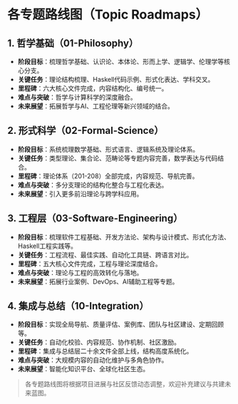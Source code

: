 # 各专题路线图（Topic Roadmaps）

## 1. 哲学基础（01-Philosophy）

- **阶段目标**：梳理哲学基础、认识论、本体论、形而上学、逻辑学、伦理学等核心分支。
- **关键任务**：理论结构梳理、Haskell代码示例、形式化表达、学科交叉。
- **里程碑**：六大核心文件完成，内容结构化、编号统一。
- **难点与突破**：哲学与计算科学的深度融合。
- **未来展望**：拓展哲学与AI、工程伦理等新兴领域的结合。

## 2. 形式科学（02-Formal-Science）

- **阶段目标**：系统梳理数学基础、形式语言、逻辑系统及理论体系。
- **关键任务**：类型理论、集合论、范畴论等专题内容完善，数学表达与代码结合。
- **里程碑**：理论体系（201-208）全部完成，内容规范、导航完善。
- **难点与突破**：多分支理论的结构化整合与工程化表达。
- **未来展望**：引入更多前沿理论与跨学科应用。

## 3. 工程层（03-Software-Engineering）

- **阶段目标**：梳理软件工程基础、开发方法论、架构与设计模式、形式化方法、Haskell工程实践等。
- **关键任务**：工程流程、最佳实践、自动化工具链、跨语言对比。
- **里程碑**：五大核心文件完成，工程与理论深度结合。
- **难点与突破**：理论与工程的高效转化与落地。
- **未来展望**：拓展行业案例、DevOps、AI辅助工程等专题。

## 4. 集成与总结（10-Integration）

- **阶段目标**：实现全局导航、质量评估、案例库、团队与社区建设、定期回顾等。
- **关键任务**：自动化校验、内容规范、协作机制、社区激励。
- **里程碑**：集成与总结层二十余文件全部上线，结构高度系统化。
- **难点与突破**：大规模内容的自动化维护与多角色协作。
- **未来展望**：智能化知识平台、全球化社区生态。

> 各专题路线图将根据项目进展与社区反馈动态调整，欢迎补充建议与共建未来蓝图。
